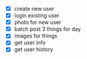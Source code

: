 - [x] create new user
- [x] login existing user
- [x] photo for new user
- [x] batch post 3 things for day
- [x] images for things
- [x] get user info
- [x] get user history
